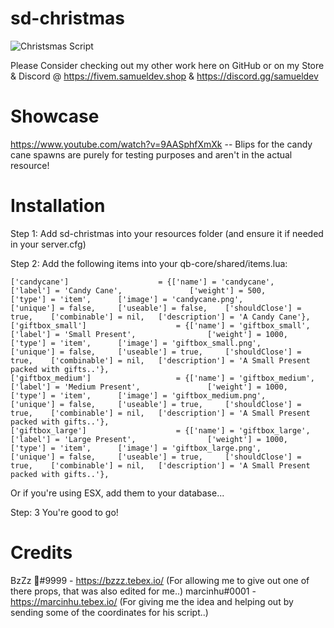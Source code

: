 # sd-christmas

![Christsmas Script](https://cdn.discordapp.com/attachments/860120883296993290/1050705633453821992/Christmas_Script.png "Christsmas Script")

Please Consider checking out my other work here on GitHub or on my Store & Discord @
https://fivem.samueldev.shop & https://discord.gg/samueldev

# Showcase
https://www.youtube.com/watch?v=9AASphfXmXk
-- Blips for the candy cane spawns are purely for testing purposes and aren't in the actual resource!

# Installation

Step 1: Add sd-christmas into your resources folder (and ensure it if needed in your server.cfg)

Step 2: Add the following items into your qb-core/shared/items.lua:

	['candycane'] 				 	 = {['name'] = 'candycane', 			  	    ['label'] = 'Candy Cane', 			    ['weight'] = 500, 		['type'] = 'item', 		['image'] = 'candycane.png', 			['unique'] = false, 	['useable'] = false, 	['shouldClose'] = true,	   ['combinable'] = nil,   ['description'] = 'A Candy Cane'},
	['giftbox_small'] 				     = {['name'] = 'giftbox_small', 			  	  	['label'] = 'Small Present', 			    ['weight'] = 1000, 		['type'] = 'item', 		['image'] = 'giftbox_small.png', 			    ['unique'] = false, 	['useable'] = true, 	['shouldClose'] = true,	   ['combinable'] = nil,   ['description'] = 'A Small Present packed with gifts..'},
	['giftbox_medium'] 				 	 = {['name'] = 'giftbox_medium', 			  	  	['label'] = 'Medium Present', 			    ['weight'] = 1000, 		['type'] = 'item', 		['image'] = 'giftbox_medium.png', 			    ['unique'] = false, 	['useable'] = true, 	['shouldClose'] = true,	   ['combinable'] = nil,   ['description'] = 'A Small Present packed with gifts..'},
	['giftbox_large'] 				 	 = {['name'] = 'giftbox_large', 			  	  	['label'] = 'Large Present', 			    ['weight'] = 1000, 		['type'] = 'item', 		['image'] = 'giftbox_large.png', 			    ['unique'] = false, 	['useable'] = true, 	['shouldClose'] = true,	   ['combinable'] = nil,   ['description'] = 'A Small Present packed with gifts..'},

Or if you're using ESX, add them to your database...

Step: 3 You're good to go! 

# Credits

BzZz 🐝#9999 - https://bzzz.tebex.io/ (For allowing me to give out one of there props, that was also edited for me..)
marcinhu#0001 - https://marcinhu.tebex.io/ (For giving me the idea and helping out by sending some of the coordinates for his script..) 
